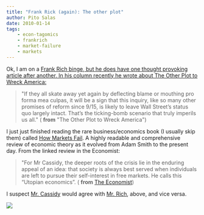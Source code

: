 ```yaml
---
title: "Frank Rick (again): The other plot"
author: Pito Salas
date: 2010-01-14
tags:
    - econ-tagomics
    - frankrich
    - market-failure
    - markets
---
```




Ok, I am on a [Frank Rich binge, but he does have one thought provoking
article after another. In his column recently he wrote about The Other Plot to
Wreck America:](<http://www.nytimes.com/2010/01/10/opinion/10rich.html>)

> "If they all skate away yet again by deflecting blame or mouthing pro forma
> mea culpas, it will be a sign that this inquiry, like so many other promises
> of reform since 9/15, is likely to leave Wall Street’s status quo largely
> intact. That’s the ticking-bomb scenario that truly imperils us all." (
> **from** "The Other Plot to Wreck America")

I just just finished reading the rare business/economics book (I usually skip
them) called [How Markets
Fail](<http://www.economist.com/books/displaystory.cfm?story_id=14843529>). A
highly readable and comprehensive review of economic theory as it evolved from
Adam Smith to the present day. From the linked review in the Economist:

> "For Mr Cassidy, the deeper roots of the crisis lie in the enduring appeal
> of an idea: that society is always best served when individuals are left to
> pursue their self-interest in free markets. He calls this “Utopian
> economics”. ( **from** [The
> Economist](<http://www.economist.com/books/displaystory.cfm?story_id=14843529>))

I suspect [Mr.
Cassidy](<http://www.economist.com/books/displaystory.cfm?story_id=14843529>)
would agree with [Mr.
Rich](<http://www.nytimes.com/2010/01/10/opinion/10rich.html>), above, and
vice versa.

![](https://i0.wp.com/img.zemanta.com/pixy.gif?w=584)


